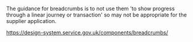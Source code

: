 The guidance for breadcrumbs is to not use them 'to show progress through a linear journey or transaction' so may not be appropriate for the supplier application.

https://design-system.service.gov.uk/components/breadcrumbs/
